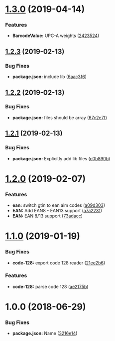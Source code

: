 # [1.3.0](https://github.com/stonelasley/barcode-parsing/compare/v1.2.3...v1.3.0) (2019-04-14)


### Features

* **BarcodeValue:** UPC-A weights ([2423524](https://github.com/stonelasley/barcode-parsing/commit/2423524))

## [1.2.3](https://github.com/stonelasley/barcode-parsing/compare/v1.2.2...v1.2.3) (2019-02-13)


### Bug Fixes

* **package.json:** include lib ([6aac3f6](https://github.com/stonelasley/barcode-parsing/commit/6aac3f6))

## [1.2.2](https://github.com/stonelasley/barcode-parsing/compare/v1.2.1...v1.2.2) (2019-02-13)


### Bug Fixes

* **package.json:** files should be array ([67c2e7f](https://github.com/stonelasley/barcode-parsing/commit/67c2e7f))

## [1.2.1](https://github.com/stonelasley/barcode-parsing/compare/v1.2.0...v1.2.1) (2019-02-13)


### Bug Fixes

* **package.json:** Explicitly add lib files ([c0b890b](https://github.com/stonelasley/barcode-parsing/commit/c0b890b))

# [1.2.0](https://github.com/stonelasley/barcode-parsing/compare/v1.1.1...v1.2.0) (2019-02-07)


### Features

* **ean:** switch gtin to ean aim codes ([a09d303](https://github.com/stonelasley/barcode-parsing/commit/a09d303))
* **EAN:** Add EAN8 - EAN13 support ([a7a2231](https://github.com/stonelasley/barcode-parsing/commit/a7a2231))
* **EAN:** EAN 8/13 support ([73adacc](https://github.com/stonelasley/barcode-parsing/commit/73adacc))

# [1.1.0](https://github.com/stonelasley/barcode-parsing/compare/v1.0.0...v1.1.0) (2019-01-19)


### Bug Fixes

* **code-128:** export code 128 reader ([21ee2b6](https://github.com/stonelasley/barcode-parsing/commit/21ee2b6))


### Features

* **code-128:** parse code 128 ([ae2175b](https://github.com/stonelasley/barcode-parsing/commit/ae2175b))

# 1.0.0 (2018-06-29)


### Bug Fixes

* **package.json:** Name ([3216e14](https://github.com/stonelasley/barcode-parsing/commit/3216e14))
